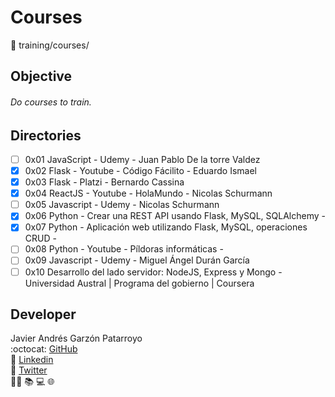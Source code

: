 # Courses
:open_file_folder: training/courses/

## Objective
###### Do courses to train.

## Directories
* [ ] 0x01 JavaScript - Udemy - Juan Pablo De la torre Valdez
* [x] 0x02 Flask - Youtube - Código Fácilito - Eduardo Ismael
* [x] 0x03 Flask - Platzi - Bernardo Cassina
* [x] 0x04 ReactJS - Youtube - HolaMundo - Nicolas Schurmann
* [ ] 0x05 Javascript - Udemy - Nicolas Schurmann
* [x] 0x06 Python - Crear una REST API usando Flask, MySQL, SQLAlchemy - 
* [x] 0x07 Python - Aplicación web utilizando Flask, MySQL, operaciones CRUD - 
* [ ] 0x08 Python - Youtube - Píldoras informáticas - 
* [ ] 0x09 Javascript - Udemy - Miguel Ángel Durán García
* [ ] 0x10 Desarrollo del lado servidor: NodeJS, Express y Mongo - Universidad Austral | Programa del gobierno | Coursera

## Developer
Javier Andrés Garzón Patarroyo  
:octocat: [GitHub](https://github.com/javierandresgp/)  
:link: [Linkedin](https://www.linkedin.com/in/javierandresgp/)  
:link: [Twitter](https://twitter.com/javierandresgp0)  
:man_technologist: :books: :computer: :globe_with_meridians:
